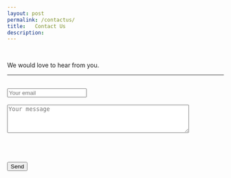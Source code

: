 ```yaml
---
layout: post
permalink: /contactus/
title:   Contact Us
description: 
---
```


  <br/>
  
  We would love to hear from you. 
  <hr>
  <br/>

  <form action="https://formspree.io/{{ site.email }}"
      method="POST">
  <div class="OneFourthBox">
  <input type="email" name="email" placeholder="Your email" width="50%" >
  </div>
  <br/>
  <div class="OneFourthBox">
  <textarea name="message" placeholder="Your message" rows="4" cols="50"></textarea>
  </div>
  <br/>
  <br/>
  <br/>
  <br/>
  <div class="OneFourthBox">
  <button class = "btn success" type="submit">Send</button> 
  </div>
  </form>
